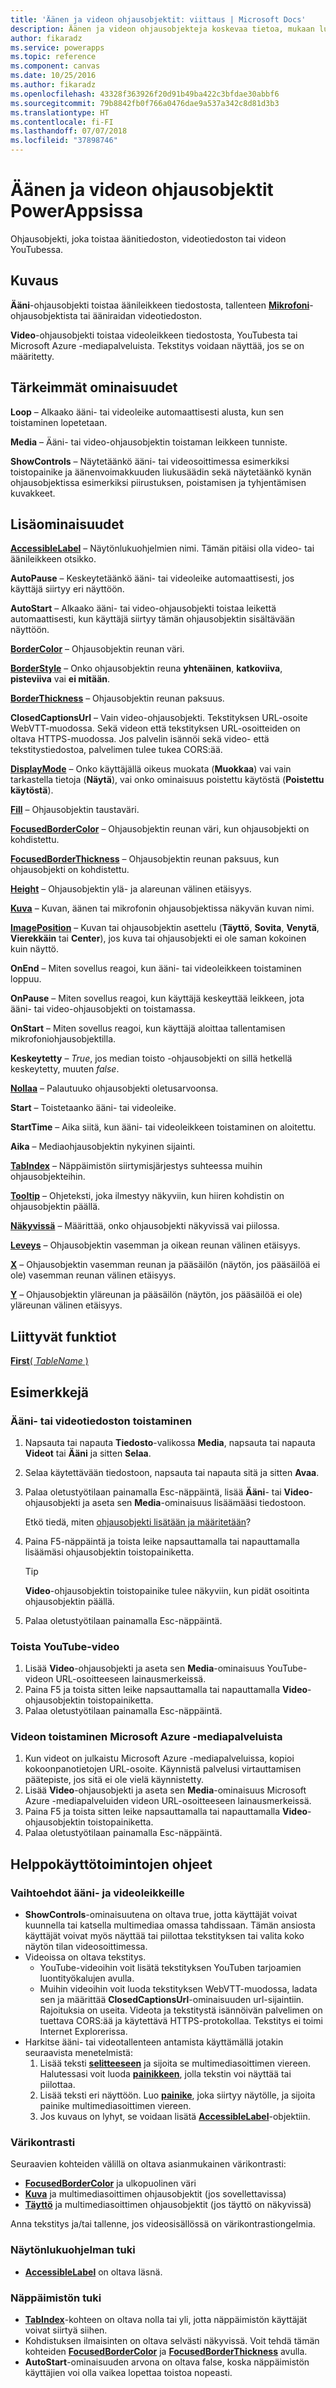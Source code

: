 ```yaml
---
title: 'Äänen ja videon ohjausobjektit: viittaus | Microsoft Docs'
description: Äänen ja videon ohjausobjekteja koskevaa tietoa, mukaan lukien ominaisuuksia ja esimerkkejä
author: fikaradz
ms.service: powerapps
ms.topic: reference
ms.component: canvas
ms.date: 10/25/2016
ms.author: fikaradz
ms.openlocfilehash: 43328f363926f20d91b49ba422c3bfdae30abbf6
ms.sourcegitcommit: 79b8842fb0f766a0476dae9a537a342c8d81d3b3
ms.translationtype: HT
ms.contentlocale: fi-FI
ms.lasthandoff: 07/07/2018
ms.locfileid: "37898746"
---
```

# <a name="audio-and-video-controls-in-powerapps"></a>Äänen ja videon ohjausobjektit PowerAppsissa
Ohjausobjekti, joka toistaa äänitiedoston, videotiedoston tai videon YouTubessa.

## <a name="description"></a>Kuvaus
**Ääni**-ohjausobjekti toistaa äänileikkeen tiedostosta, tallenteen **[Mikrofoni](control-microphone.md)**-ohjausobjektista tai ääniraidan videotiedoston.

**Video**-ohjausobjekti toistaa videoleikkeen tiedostosta, YouTubesta tai Microsoft Azure -mediapalveluista.  Tekstitys voidaan näyttää, jos se on määritetty.

## <a name="key-properties"></a>Tärkeimmät ominaisuudet
**Loop** – Alkaako ääni- tai videoleike automaattisesti alusta, kun sen toistaminen lopetetaan.

**Media** – Ääni- tai video-ohjausobjektin toistaman leikkeen tunniste.

**ShowControls** – Näytetäänkö ääni- tai videosoittimessa esimerkiksi toistopainike ja äänenvoimakkuuden liukusäädin sekä näytetäänkö kynän ohjausobjektissa esimerkiksi piirustuksen, poistamisen ja tyhjentämisen kuvakkeet.

## <a name="additional-properties"></a>Lisäominaisuudet
**[AccessibleLabel](properties-accessibility.md)** – Näytönlukuohjelmien nimi. Tämän pitäisi olla video- tai äänileikkeen otsikko.

**AutoPause** – Keskeytetäänkö ääni- tai videoleike automaattisesti, jos käyttäjä siirtyy eri näyttöön.

**AutoStart** – Alkaako ääni- tai video-ohjausobjekti toistaa leikettä automaattisesti, kun käyttäjä siirtyy tämän ohjausobjektin sisältävään näyttöön.

**[BorderColor](properties-color-border.md)** – Ohjausobjektin reunan väri.

**[BorderStyle](properties-color-border.md)** – Onko ohjausobjektin reuna **yhtenäinen**, **katkoviiva**, **pisteviiva** vai **ei mitään**.

**[BorderThickness](properties-color-border.md)** – Ohjausobjektin reunan paksuus.

**ClosedCaptionsUrl** – Vain video-ohjausobjekti.  Tekstityksen URL-osoite WebVTT-muodossa.  Sekä videon että tekstityksen URL-osoitteiden on oltava HTTPS-muodossa. Jos palvelin isännöi sekä video- että tekstitystiedostoa, palvelimen tulee tukea CORS:ää.

**[DisplayMode](properties-core.md)** – Onko käyttäjällä oikeus muokata (**Muokkaa**) vai vain tarkastella tietoja (**Näytä**), vai onko ominaisuus poistettu käytöstä (**Poistettu käytöstä**).

**[Fill](properties-color-border.md)** – Ohjausobjektin taustaväri.

**[FocusedBorderColor](properties-color-border.md)**  – Ohjausobjektin reunan väri, kun ohjausobjekti on kohdistettu.

**[FocusedBorderThickness](properties-color-border.md)** – Ohjausobjektin reunan paksuus, kun ohjausobjekti on kohdistettu.

**[Height](properties-size-location.md)** – Ohjausobjektin ylä- ja alareunan välinen etäisyys.

**[Kuva](properties-visual.md)** – Kuvan, äänen tai mikrofonin ohjausobjektissa näkyvän kuvan nimi.

**[ImagePosition](properties-visual.md)** – Kuvan tai ohjausobjektin asettelu (**Täyttö**, **Sovita**, **Venytä**, **Vierekkäin** tai **Center**), jos kuva tai ohjausobjekti ei ole saman kokoinen kuin näyttö.

**OnEnd** – Miten sovellus reagoi, kun ääni- tai videoleikkeen toistaminen loppuu.

**OnPause** – Miten sovellus reagoi, kun käyttäjä keskeyttää leikkeen, jota ääni- tai video-ohjausobjekti on toistamassa.

**OnStart** – Miten sovellus reagoi, kun käyttäjä aloittaa tallentamisen mikrofoniohjausobjektilla.

**Keskeytetty** – *True*, jos median toisto -ohjausobjekti on sillä hetkellä keskeytetty, muuten *false*.

**[Nollaa](properties-core.md)**  – Palautuuko ohjausobjekti oletusarvoonsa.

**Start** – Toistetaanko ääni- tai videoleike.

**StartTime** – Aika siitä, kun ääni- tai videoleikkeen toistaminen on aloitettu.

**Aika** – Mediaohjausobjektin nykyinen sijainti.

**[TabIndex](properties-accessibility.md)** – Näppäimistön siirtymisjärjestys suhteessa muihin ohjausobjekteihin.

**[Tooltip](properties-core.md)** – Ohjeteksti, joka ilmestyy näkyviin, kun hiiren kohdistin on ohjausobjektin päällä.

**[Näkyvissä](properties-core.md)** – Määrittää, onko ohjausobjekti näkyvissä vai piilossa.

**[Leveys](properties-size-location.md)** – Ohjausobjektin vasemman ja oikean reunan välinen etäisyys.

**[X](properties-size-location.md)** – Ohjausobjektin vasemman reunan ja pääsäilön (näytön, jos pääsäilöä ei ole) vasemman reunan välinen etäisyys.

**[Y](properties-size-location.md)** – Ohjausobjektin yläreunan ja pääsäilön (näytön, jos pääsäilöä ei ole) yläreunan välinen etäisyys.

## <a name="related-functions"></a>Liittyvät funktiot
[**First**( *TableName* )](../functions/function-first-last.md)

## <a name="examples"></a>Esimerkkejä
### <a name="play-an-audio-or-video-file"></a>Ääni- tai videotiedoston toistaminen
1. Napsauta tai napauta **Tiedosto**-valikossa **Media**, napsauta tai napauta **Videot** tai **Ääni** ja sitten **Selaa**.
2. Selaa käytettävään tiedostoon, napsauta tai napauta sitä ja sitten **Avaa**.
3. Palaa oletustyötilaan painamalla Esc-näppäintä, lisää **Ääni**- tai **Video**-ohjausobjekti ja aseta sen **Media**-ominaisuus lisäämääsi tiedostoon.

    Etkö tiedä, miten [ohjausobjekti lisätään ja määritetään](../add-configure-controls.md)?
4. Paina F5-näppäintä ja toista leike napsauttamalla tai napauttamalla lisäämäsi ohjausobjektin toistopainiketta.

    > [!TIP]
   > **Video**-ohjausobjektin toistopainike tulee näkyviin, kun pidät osoitinta ohjausobjektin päällä.
5. Palaa oletustyötilaan painamalla Esc-näppäintä.

### <a name="play-a-youtube-video"></a>Toista YouTube-video
1. Lisää **Video**-ohjausobjekti ja aseta sen **Media**-ominaisuus YouTube-videon URL-osoitteeseen lainausmerkeissä.
2. Paina F5 ja toista sitten leike napsauttamalla tai napauttamalla **Video**-ohjausobjektin toistopainiketta.
3. Palaa oletustyötilaan painamalla Esc-näppäintä.

### <a name="play-a-video-from-azure-media-services"></a>Videon toistaminen Microsoft Azure -mediapalveluista
1. Kun videot on julkaistu Microsoft Azure -mediapalveluissa, kopioi kokoonpanotietojen URL-osoite. Käynnistä palvelusi virtauttamisen päätepiste, jos sitä ei ole vielä käynnistetty.
1. Lisää **Video**-ohjausobjekti ja aseta sen **Media**-ominaisuus Microsoft Azure -mediapalveluiden videon URL-osoitteeseen lainausmerkeissä.
2. Paina F5 ja toista sitten leike napsauttamalla tai napauttamalla **Video**-ohjausobjektin toistopainiketta.
3. Palaa oletustyötilaan painamalla Esc-näppäintä.


## <a name="accessibility-guidelines"></a>Helppokäyttötoimintojen ohjeet
### <a name="audio-and-video-alternatives"></a>Vaihtoehdot ääni- ja videoleikkeille
* **ShowControls**-ominaisuutena on oltava true, jotta käyttäjät voivat kuunnella tai katsella multimediaa omassa tahdissaan. Tämän ansiosta käyttäjät voivat myös näyttää tai piilottaa tekstityksen tai valita koko näytön tilan videosoittimessa.
* Videoissa on oltava tekstitys.
  *  YouTube-videoihin voit lisätä tekstityksen YouTuben tarjoamien luontityökalujen avulla.
  *  Muihin videoihin voit luoda tekstityksen WebVTT-muodossa, ladata sen ja määrittää **ClosedCaptionsUrl**-ominaisuuden url-sijaintiin. Rajoituksia on useita. Videota ja tekstitystä isännöivän palvelimen on tuettava CORS:ää ja käytettävä HTTPS-protokollaa. Tekstitys ei toimi Internet Explorerissa.
* Harkitse ääni- tai videotallenteen antamista käyttämällä jotakin seuraavista menetelmistä:
  1. Lisää teksti **[selitteeseen](control-text-box.md)** ja sijoita se multimediasoittimen viereen. Halutessasi voit luoda **[painikkeen](control-button.md)**, jolla tekstin voi näyttää tai piilottaa.
  2. Lisää teksti eri näyttöön. Luo **[painike](control-button.md)**, joka siirtyy näytölle, ja sijoita painike multimediasoittimen viereen.
  3. Jos kuvaus on lyhyt, se voidaan lisätä **[AccessibleLabel](properties-accessibility.md)**-objektiin.

### <a name="color-contrast"></a>Värikontrasti
Seuraavien kohteiden välillä on oltava asianmukainen värikontrasti:
* **[FocusedBorderColor](properties-color-border.md)**  ja ulkopuolinen väri
* **[Kuva](properties-visual.md)** ja multimediasoittimen ohjausobjektit (jos sovellettavissa)
* **[Täyttö](properties-color-border.md)** ja multimediasoittimen ohjausobjektit (jos täyttö on näkyvissä)

Anna tekstitys ja/tai tallenne, jos videosisällössä on värikontrastiongelmia.

### <a name="screen-reader-support"></a>Näytönlukuohjelman tuki
* **[AccessibleLabel](properties-accessibility.md)** on oltava läsnä.

### <a name="keyboard-support"></a>Näppäimistön tuki
* **[TabIndex](properties-accessibility.md)**-kohteen on oltava nolla tai yli, jotta näppäimistön käyttäjät voivat siirtyä siihen.
* Kohdistuksen ilmaisinten on oltava selvästi näkyvissä. Voit tehdä tämän kohteiden **[FocusedBorderColor](properties-color-border.md)** ja **[FocusedBorderThickness](properties-color-border.md)** avulla.
* **AutoStart**-ominaisuuden arvona on oltava false, koska näppäimistön käyttäjien voi olla vaikea lopettaa toistoa nopeasti.
